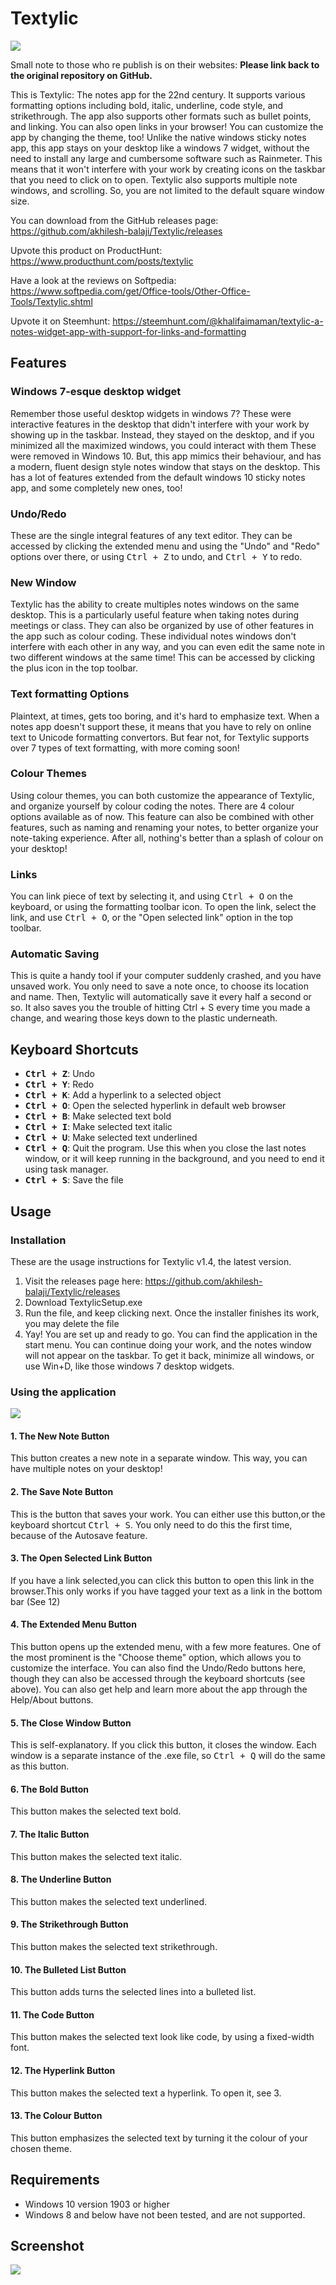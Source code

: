 # Textylic

![](https://github.com/akhilesh-balaji/Textylic/blob/master/images/mockups/Mockup.png?raw=true)

Small note to those who re publish is on their websites: **Please link back to the original repository on GitHub.**

This is Textylic: The notes app for the 22nd century. It supports various formatting options including bold, italic, underline, code style, and strikethrough. The app also supports other formats such as bullet points, and linking. You can also open links in your browser! You can customize the app by changing the theme, too! Unlike the native windows sticky notes app, this app stays on your desktop like a windows 7 widget, without the need to install any large and cumbersome software such as Rainmeter. This means that it won't interfere with your work by creating icons on the taskbar that you need to click on to open. Textylic also supports  multiple note windows, and scrolling. So, you are not limited to the default square window size.

<!-- As of now, there are a few bugs. Here are a couple of the known bugs that I am working on fixing:
N/A -->

You can download from the GitHub releases page: https://github.com/akhilesh-balaji/Textylic/releases

Upvote this product on ProductHunt: https://www.producthunt.com/posts/textylic

Have a look at the reviews on Softpedia: https://www.softpedia.com/get/Office-tools/Other-Office-Tools/Textylic.shtml

Upvote it on Steemhunt: https://steemhunt.com/@khalifaimaman/textylic-a-notes-widget-app-with-support-for-links-and-formatting

## Features

### Windows 7-esque desktop widget
Remember those useful desktop widgets in windows 7? These were interactive features in the desktop that didn't interfere with your work by showing up in the taskbar. Instead, they stayed on the desktop, and if you minimized all the maximized windows, you could interact with them These were removed in Windows 10. But, this app mimics their behaviour, and has a modern, fluent design style notes window that stays on the desktop. This has a lot of features extended from the default windows 10 sticky notes app, and some completely new ones, too!

### Undo/Redo
These are the single integral features of any text editor. They can be accessed by clicking the extended menu and using the "Undo" and "Redo" options over there, or using <kbd>Ctrl + Z</kbd> to undo, and <kbd>Ctrl + Y</kbd> to redo.

### New Window
Textylic has the ability to create multiples notes windows on the same desktop. This is a particularly useful feature when taking notes during meetings or class. They can also be organized by use of other features in the app such as colour coding. These individual notes windows don't interfere with each other in any way, and you can even edit the same note in two different windows at the same time!
This can be accessed by clicking the plus icon in the top toolbar.

### Text formatting Options
Plaintext, at times, gets too boring, and it's hard to emphasize text. When a notes app doesn't support these, it means that you have to rely on online text to Unicode formatting convertors. But fear not, for Textylic supports over 7 types of text formatting, with more coming soon!

### Colour Themes
Using colour themes, you can both customize the appearance of Textylic, and organize yourself by colour coding the notes. There are 4 colour options available as of now. This feature can also be combined with other features, such as naming and renaming your notes, to better organize your note-taking experience. After all, nothing's better than a splash of colour on your desktop!

### Links
You can link piece of text by selecting it, and using <kbd>Ctrl + O</kbd> on the keyboard, or using the formatting toolbar icon. To open the link, select the link, and use <kbd>Ctrl + O</kbd>, or the "Open selected link" option in the top toolbar.

### Automatic Saving
This is quite a handy tool if your computer suddenly crashed, and you have unsaved work. You only need to save a note once, to choose its location and name. Then, Textylic will automatically save it every half a second or so. It also saves you the trouble of hitting Ctrl + S every time you made a change, and wearing those keys down to the plastic underneath.

## Keyboard Shortcuts
- **<kbd>Ctrl + Z</kbd>**: Undo
- **<kbd>Ctrl + Y</kbd>**: Redo
- **<kbd>Ctrl + K</kbd>**: Add a hyperlink to a selected object
- **<kbd>Ctrl + O</kbd>**: Open the selected hyperlink in default web browser
- **<kbd>Ctrl + B</kbd>**: Make selected text bold
- **<kbd>Ctrl + I</kbd>**: Make selected text italic
- **<kbd>Ctrl + U</kbd>**: Make selected text underlined
- **<kbd>Ctrl + Q</kbd>**: Quit the program. Use this when you close the last notes window, or it will keep running in the background, and you need to end it using task manager.
- **<kbd>Ctrl + S</kbd>**: Save the file

## Usage
### Installation
These are the usage instructions for Textylic v1.4, the latest version.
1. Visit the releases page here: https://github.com/akhilesh-balaji/Textylic/releases
2. Download TextylicSetup.exe
3. Run the file, and keep clicking next. Once the installer finishes its work, you may delete the file
4. Yay! You are set up and ready to go. You can find the application in the start menu. You can continue doing your work, and the notes window will not appear on the taskbar. To get it back, minimize all windows, or use Win+D, like those windows 7 desktop widgets. 

### Using the application
![](https://github.com/akhilesh-balaji/Textylic/blob/master/Tutorial.png?raw=true)

#### 1. The **New Note** Button
This button creates a new note in a separate window. This way, you can have multiple notes on your desktop!

#### 2. The **Save Note** Button
This is the button that saves your work. You can either use this button,or the keyboard shortcut <kbd>Ctrl + S</kbd>. You only need to do this the first time, because of the Autosave feature.

#### 3. The **Open Selected Link** Button
If you have a link selected,you can click this button to open this link in the browser.This only works if you have tagged your text as a link in the bottom bar (See 12)

#### 4. The **Extended Menu** Button
This button opens up the extended menu, with a few more features. One of the most prominent is the "Choose theme" option, which allows you to customize the interface. You can also find the Undo/Redo buttons here, though they can also be accessed through the keyboard shortcuts (see above). You can also get help and learn more about the app through the Help/About buttons.

#### 5. The **Close Window** Button
This is self-explanatory. If you click this button, it closes the window. Each window is a separate instance of the .exe file, so <kbd>Ctrl + Q</kbd> will do the same as this button.

#### 6. The **Bold** Button
This button makes the selected text bold.

#### 7. The **Italic** Button
This button makes the selected text italic.

#### 8. The **Underline** Button
This button makes the selected text underlined.

#### 9. The **Strikethrough** Button
This button makes the selected text strikethrough.

#### 10. The **Bulleted List** Button
This button adds turns the selected lines into a bulleted list.

#### 11. The **Code** Button
This button makes the selected text look like code, by using a fixed-width font.

#### 12. The **Hyperlink** Button
This button makes the selected text a hyperlink. To open it, see 3.

#### 13. The **Colour** Button
This button emphasizes the selected text by turning it the colour of your chosen theme.

## Requirements
- Windows 10 version 1903 or higher
- Windows 8 and below have not been tested, and are not supported.

<!-- ## Roadmap of Features/Bugs:
**Note:** If you have any features that are not on this list, or any bugs to report, please do not hesitate to create a new issue in the "Issues" tab above. The items which have a version number next to them are planned for that release number, the others will be updated soon. Stay tuned!

- 🐞Remove annoying spaces after opened file
- 💡Add automatic quitting when only one app is left -->

## Screenshot
![](https://github.com/akhilesh-balaji/Textylic/blob/master/images/screenshot.png?raw=true)